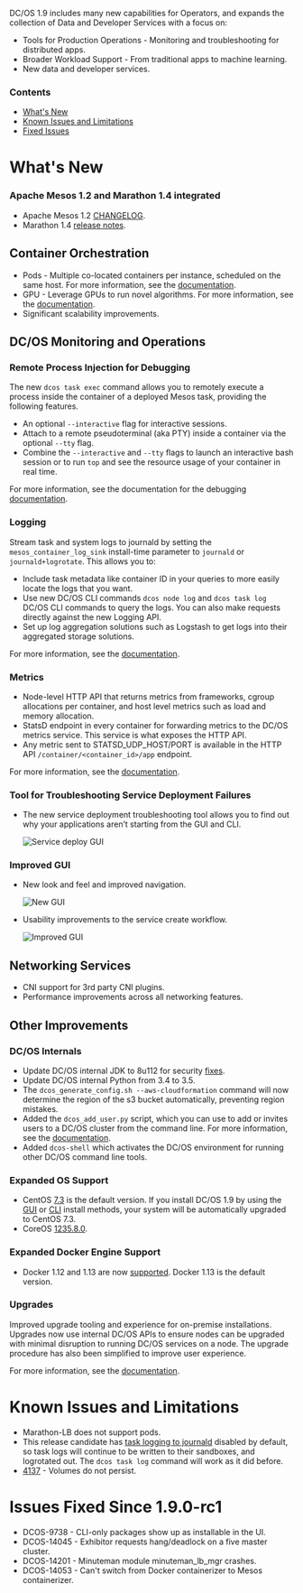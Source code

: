 DC/OS 1.9 includes many new capabilities for Operators, and expands the collection of Data and Developer Services with a focus on:

- Tools for Production Operations - Monitoring and troubleshooting for distributed apps.
- Broader Workload Support - From traditional apps to machine learning.
- New data and developer services. <!-- NEED A LINK -->

### Contents
- [What's New](#whats-new)
- [Known Issues and Limitations](#known-issues)
- [Fixed Issues](#fixed-issues)

# <a name="whats-new"></a>What's New

### Apache Mesos 1.2 and Marathon 1.4 integrated

- Apache Mesos 1.2 [CHANGELOG](https://github.com/apache/mesos/blob/1.2.x/CHANGELOG).
- Marathon 1.4 [release notes](https://github.com/mesosphere/marathon/releases).

## <a name="container-orchestration"></a>Container Orchestration

- Pods - Multiple co-located containers per instance, scheduled on the same host. For more information, see the [documentation](/docs/1.9/managing-services/pods/).
- GPU - Leverage GPUs to run novel algorithms. For more information, see the [documentation](/docs/1.9/managing-services/gpu/).
- Significant scalability improvements.

## <a name="monitoring-and-operations"></a>DC/OS Monitoring and Operations

### Remote Process Injection for Debugging

The new `dcos task exec` command allows you to remotely execute a process inside the container of a deployed Mesos task, providing the following features.
- An optional `--interactive` flag for interactive sessions.
- Attach to a remote pseudoterminal (aka PTY) inside a container via the optional `--tty` flag.
- Combine the `--interactive` and `--tty` flags to launch an interactive bash session or to run `top` and see the resource usage of your container in real time.

For more information, see the documentation for the debugging [documentation](/docs/1.9/monitoring/debugging/).

### Logging

Stream task and system logs to journald by setting the `mesos_container_log_sink` install-time parameter to `journald` or `journald+logrotate`. This allows you to:
- Include task metadata like container ID in your queries to more easily locate the logs that you want.
- Use new DC/OS CLI commands `dcos node log` and `dcos task log` DC/OS CLI commands to query the logs. You can also make requests directly against the new Logging API.
- Set up log aggregation solutions such as Logstash to get logs into their aggregated storage solutions.

For more information, see the [documentation](/docs/1.9/monitoring/logging/).

### Metrics

- Node-level HTTP API that returns metrics from frameworks, cgroup allocations per container, and host level metrics such as load and memory allocation.
- StatsD endpoint in every container for forwarding metrics to the DC/OS metrics service. This service is what exposes the HTTP API.
- Any metric sent to STATSD_UDP_HOST/PORT is available in the HTTP API `/container/<container_id>/app` endpoint.

For more information, see the [documentation](/docs/1.9/metrics/).

### Tool for Troubleshooting Service Deployment Failures

- The new service deployment troubleshooting tool allows you to find out why your applications aren’t starting from the GUI and CLI.

  ![Service deploy GUI](/assets/images/releases/dcos-offers.png)

### Improved GUI

- New look and feel and improved navigation.

  ![New GUI](/assets/images/releases/dcos-dash.png)

- Usability improvements to the service create workflow.

  ![Improved GUI](/assets/images/releases/dcos-create.png)

## <a name="networking-services"></a>Networking Services

- CNI support for 3rd party CNI plugins.
- Performance improvements across all networking features.

## <a name="other-improvements"></a>Other Improvements

### DC/OS Internals

- Update DC/OS internal JDK to 8u112 for security [fixes](http://www.oracle.com/technetwork/java/javase/2col/8u112-bugfixes-3124974.html).
- Update DC/OS internal Python from 3.4 to 3.5.
- The `dcos_generate_config.sh --aws-cloudformation` command will now determine the region of the s3 bucket automatically, preventing region mistakes.
- Added the `dcos_add_user.py` script, which you can use to add or invites users to a DC/OS cluster from the command line. For more information, see the [documentation](/docs/1.9/id-and-access-mgt/add-user-script/). <!-- OSS only -->
- Added `dcos-shell` which activates the DC/OS environment for running other DC/OS command line tools.

### Expanded OS Support

- CentOS [7.3](https://access.redhat.com/documentation/en-US/Red_Hat_Enterprise_Linux/7/html/7.3_Release_Notes/index.html) is the default version. If you install DC/OS 1.9 by using the [GUI](/docs/1.9/installing/custom/gui/) or [CLI](/docs/1.9/installing/custom/cli/) install methods, your system will be automatically upgraded to CentOS 7.3.
- CoreOS [1235.8.0](https://coreos.com/releases/#1235.8.0).

### Expanded Docker Engine Support

- Docker 1.12 and 1.13 are now [supported](/docs/1.9/installing/custom/system-requirements/). Docker 1.13 is the default version.

### Upgrades

Improved upgrade tooling and experience for on-premise installations. Upgrades now use internal DC/OS APIs to ensure nodes can be upgraded with minimal disruption to running DC/OS services on a node. The upgrade procedure has also been simplified to improve user experience.

For more information, see the [documentation](/docs/1.9/upgrading/).

# <a name="known-issues"></a>Known Issues and Limitations

- Marathon-LB does not support pods.
- This release candidate has [task logging to journald](/docs/1.9/monitoring/logging/) disabled by default, so task logs will continue to be written to their sandboxes, and logrotated out. The `dcos task log` command will work as it did before.
- [4137](https://github.com/mesosphere/marathon/issues/4137) - Volumes do not persist.

# <a name="fixed-issues"></a>Issues Fixed Since 1.9.0-rc1

- DCOS-9738 - CLI-only packages show up as installable in the UI.
- DCOS-14045 - Exhibitor requests hang/deadlock on a five master cluster.
- DCOS-14201 - Minuteman module minuteman_lb_mgr crashes.
- DCOS-14053 - Can't switch from Docker containerizer to Mesos containerizer.
